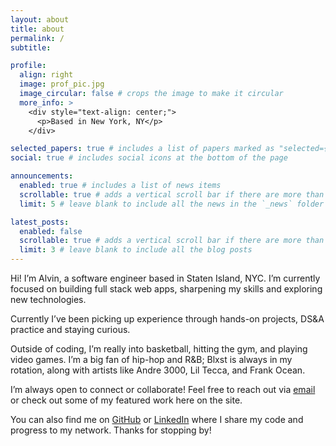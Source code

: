 ```yaml
---
layout: about
title: about
permalink: /
subtitle:

profile:
  align: right
  image: prof_pic.jpg
  image_circular: false # crops the image to make it circular
  more_info: >
    <div style="text-align: center;">
      <p>Based in New York, NY</p>
    </div>

selected_papers: true # includes a list of papers marked as "selected={true}"
social: true # includes social icons at the bottom of the page

announcements:
  enabled: true # includes a list of news items
  scrollable: true # adds a vertical scroll bar if there are more than 3 news items
  limit: 5 # leave blank to include all the news in the `_news` folder

latest_posts:
  enabled: false
  scrollable: true # adds a vertical scroll bar if there are more than 3 new posts items
  limit: 3 # leave blank to include all the blog posts
---
```


Hi! I’m Alvin, a software engineer based in Staten Island, NYC. I’m currently focused on building full stack web apps, sharpening my skills and exploring new technologies. 

Currently I’ve been picking up experience through hands-on projects, DS&A practice and staying curious.

Outside of coding, I’m really into basketball, hitting the gym, and playing video games. I’m a big fan of hip-hop and R&B; Blxst is always in my rotation, along with artists like Andre 3000, Lil Tecca, and Frank Ocean.

I’m always open to connect or collaborate! Feel free to reach out via [email](mailto:alvin.mahmud@gmail.com) or check out some of my featured work here on the site. 

You can also find me on [GitHub](https://github.com/alvinmahmud) or [LinkedIn](https://www.linkedin.com/in/alvin-mahmud/) where I share my code and progress to my network. Thanks for stopping by!
